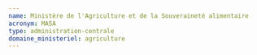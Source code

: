 ```yaml
---
name: Ministère de l'Agriculture et de la Souveraineté alimentaire
acronym: MASA
type: administration-centrale
domaine_ministeriel: agriculture
---
```

